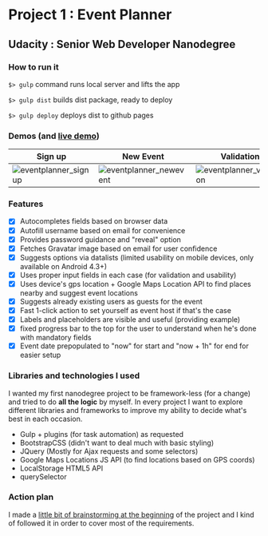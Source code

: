 # Project 1 : Event Planner
## Udacity : Senior Web Developer Nanodegree

### How to run it
`$> gulp` command runs local server and lifts the app

`$> gulp dist` builds dist package, ready to deploy

`$> gulp deploy` deploys dist to github pages

### Demos (and [live demo](sheniff.github.io/Udacity-SWDN-P1-Planner))
| Sign up     | New Event   | Validation  |
|-------------|-------------|-----|
| ![eventplanner_signup](https://cloud.githubusercontent.com/assets/1939291/12692363/d56a9ea0-c6aa-11e5-9147-ee54fc9ddf78.gif) | ![eventplanner_newevent](https://cloud.githubusercontent.com/assets/1939291/12692365/d720d7d2-c6aa-11e5-8cff-ae574047bd2c.gif) | ![eventplanner_validation](https://cloud.githubusercontent.com/assets/1939291/12692366/d8b6c0c0-c6aa-11e5-8138-d8fcba13abbd.gif) |

### Features
* [x] Autocompletes fields based on browser data
* [x] Autofill username based on email for convenience
* [x] Provides password guidance and "reveal" option
* [x] Fetches Gravatar image based on email for user confidence
* [x] Suggests options via datalists (limited usability on mobile devices, only available on Android 4.3+)
* [x] Uses proper input fields in each case (for validation and usability)
* [x] Uses device's gps location + Google Maps Location API to find places nearby and suggest event locations
* [x] Suggests already existing users as guests for the event
* [x] Fast 1-click action to set yourself as event host if that's the case
* [x] Labels and placeholders are visible and useful (providing example)
* [x] fixed progress bar to the top for the user to understand when he's done with mandatory fields
* [x] Event date prepopulated to "now" for start and "now + 1h" for end for easier setup

### Libraries and technologies I used
I wanted my first nanodegree project to be framework-less (for a change) and tried to do **all the logic** by myself. In every project I want to explore different libraries and frameworks to improve my ability to decide what's best in each occasion.
* Gulp + plugins (for task automation) as requested
* BootstrapCSS (didn't want to deal much with basic styling)
* JQuery (Mostly for Ajax requests and some selectors)
* Google Maps Locations JS API (to find locations based on GPS coords)
* LocalStorage HTML5 API
* querySelector

### Action plan
I made a [little bit of brainstorming at the beginning](actionPlan.md) of the project and I kind of followed it in order to cover most of the requirements.
